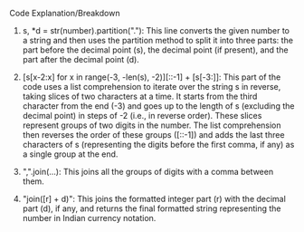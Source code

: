 Code Explanation/Breakdown

1. s, *d = str(number).partition("."): This line converts the given number to a string and then uses the partition method to split it into three parts: the part before the decimal point (s), the decimal point (if present), and the part after the decimal point (d).

2. [s[x-2:x] for x in range(-3, -len(s), -2)][::-1] + [s[-3:]]: This part of the code uses a list comprehension to iterate over the string s in reverse, taking slices of two characters at a time. It starts from the third character from the end (-3) and goes up to the length of s (excluding the decimal point) in steps of -2 (i.e., in reverse order). These slices represent groups of two digits in the number. The list comprehension then reverses the order of these groups ([::-1]) and adds the last three characters of s (representing the digits before the first comma, if any) as a single group at the end.

3. ",".join(...): This joins all the groups of digits with a comma between them.

4. "join([r] + d)": This joins the formatted integer part (r) with the decimal part (d), if any, and returns the final formatted string representing the number in Indian currency notation.
